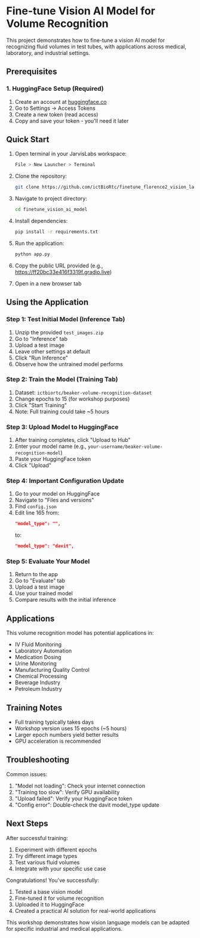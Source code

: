 # Fine-tune Vision AI Model for Volume Recognition

This project demonstrates how to fine-tune a vision AI model for recognizing fluid volumes in test tubes, with applications across medical, laboratory, and industrial settings.

## Prerequisites

### 1. HuggingFace Setup (Required)
1. Create an account at [huggingface.co](https://huggingface.co)
2. Go to Settings → Access Tokens
3. Create a new token (read access)
4. Copy and save your token - you'll need it later

## Quick Start

1. Open terminal in your JarvisLabs workspace:
   ```bash
   File > New Launcher > Terminal
   ```

2. Clone the repository:
   ```bash
   git clone https://github.com/ictBioRtc/finetune_florence2_vision_language_model.git
   ```

3. Navigate to project directory:
   ```bash
   cd finetune_vision_ai_model
   ```

4. Install dependencies:
   ```bash
   pip install -r requirements.txt
   ```

5. Run the application:
   ```bash
   python app.py
   ```

6. Copy the public URL provided (e.g., https://ff20bc33e416f3319f.gradio.live)
7. Open in a new browser tab

## Using the Application

### Step 1: Test Initial Model (Inference Tab)
1. Unzip the provided `test_images.zip`
2. Go to "Inference" tab
3. Upload a test image
4. Leave other settings at default
5. Click "Run Inference"
6. Observe how the untrained model performs

### Step 2: Train the Model (Training Tab)
1. Dataset: `ictbiortc/beaker-volume-recognition-dataset`
2. Change epochs to 15 (for workshop purposes)
3. Click "Start Training"
4. Note: Full training could take ~5 hours

### Step 3: Upload Model to HuggingFace
1. After training completes, click "Upload to Hub"
2. Enter your model name (e.g., `your-username/beaker-volume-recognition-model`)
3. Paste your HuggingFace token
4. Click "Upload"

### Step 4: Important Configuration Update
1. Go to your model on HuggingFace
2. Navigate to "Files and versions"
3. Find `config.json`
4. Edit line 165 from:
   ```json
   "model_type": "",
   ```
   to:
   ```json
   "model_type": "davit",
   ```

### Step 5: Evaluate Your Model
1. Return to the app
2. Go to "Evaluate" tab
3. Upload a test image
4. Use your trained model
5. Compare results with the initial inference

## Applications

This volume recognition model has potential applications in:
- IV Fluid Monitoring
- Laboratory Automation
- Medication Dosing
- Urine Monitoring
- Manufacturing Quality Control
- Chemical Processing
- Beverage Industry
- Petroleum Industry

## Training Notes

- Full training typically takes days
- Workshop version uses 15 epochs (~5 hours)
- Larger epoch numbers yield better results
- GPU acceleration is recommended

## Troubleshooting

Common issues:
1. "Model not loading": Check your internet connection
2. "Training too slow": Verify GPU availability
3. "Upload failed": Verify your HuggingFace token
4. "Config error": Double-check the davit model_type update

## Next Steps

After successful training:
1. Experiment with different epochs
2. Try different image types
3. Test various fluid volumes
4. Integrate with your specific use case

Congratulations! You've successfully:
1. Tested a base vision model
2. Fine-tuned it for volume recognition
3. Uploaded it to HuggingFace
4. Created a practical AI solution for real-world applications

This workshop demonstrates how vision language models can be adapted for specific industrial and medical applications.
